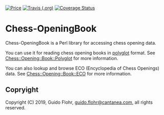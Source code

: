 [![Price](https://img.shields.io/badge/price-FREE-0098f7.svg)](https://github.com/gflohr/qgoda/blob/master/LICENSE)
[![Travis (.org)](https://img.shields.io/travis/gflohr/Chess-Opening.svg)](https://travis-ci.org/gflohr/Chess-Opening)
[![Coverage Status](https://coveralls.io/repos/github/gflohr/Chess-Opening/badge.svg?branch=master)](https://coveralls.io/github/gflohr/Chess-Opening?branch=master)

# Chess-OpeningBook

Chess-OpeningBook is a Perl library for accessing chess opening data.

You can use it for reading chess opening books in
[polyglot](https://github.com/ddugovic/polyglot) format. See
[Chess::Opening::Book::Polyglot](lib/Chess/Opening/Book/Polyglot.pod)
for more information.

You can also lookup and browse ECO (Encyclopedia of Chess Openings) data.  See
[Chess::Opening::Book::ECO](lib/Chess/Opening/Book/ECO.pod)
for more information.

## Copryight

Copyright (C) 2019, Guido Flohr, guido.flohr@cantanea.com, all rights reserved.
